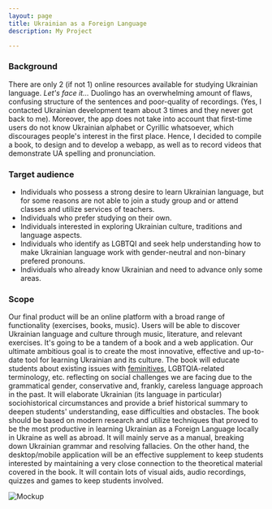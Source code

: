 ```yaml
---
layout: page
title: Ukrainian as a Foreign Language
description: My Project

---
```


### Background
There are only 2 (if not 1) online resources available for studying Ukrainian language. _Let's face it..._ Duolingo has an overwhelming amount of flaws, confusing structure of the sentences and poor-quality of recordings. (Yes, I contacted Ukrainian development team about 3 times and they never got back to me). Moreover, the app does not take into account that first-time users do not know Ukrainian alphabet or Cyrillic whatsoever, which discourages people's interest in the first place. Hence, I decided to compile a book, to design and to develop a webapp, as well as to record videos that demonstrate UA spelling and pronunciation.


### Target audience
- Individuals who possess a strong desire to learn Ukrainian language, but for some reasons are not able to join a study group and or attend classes and utilize services of teachers.
- Individuals who prefer studying on their own.
- Individuals interested in exploring Ukrainian culture, traditions and language aspects.
- Individuals who identify as LGBTQI and seek help understanding how to make Ukrainian language work with gender-neutral and non-binary prefered pronouns.
- Individuals who already know Ukrainian and need to advance only some areas.


### Scope
Our final product will be an online platform with a broad range of functionality (exercises, books, music). Users will be able to discover Ukrainian language and culture through music, literature, and relevant exercises. It's going to be a tandem of a book and a web application. Our ultimate ambitious goal is to create the most innovative, effective and up-to-date tool for learning Ukrainian and its culture. The book will educate students about existing issues with [feminitives](https://jellysquider.github.io/fem-dict), LGBTQIA-related terminology, etc. reflecting on social challenges we are facing due to the grammatical gender, conservative and, frankly, careless language approach in the past. It will elaborate Ukrainian (its language in particular) sociohistorical circumstances and provide a brief historical summary to deepen students' understanding, ease difficulties and obstacles.
The book should be based on modern research and utilize techniques that proved to be the most productive in learning Ukrainian as a Foreign Language locally in Ukraine as well as abroad. It will mainly serve as a manual, breaking down Ukrainian grammar and resolving fallacies. On the other hand, the desktop/mobile application will be an effective supplement to keep students interested by maintaining a very close connection to the theoretical material covered in the book. It will contain lots of visual aids, audio recordings, quizzes and games to keep students involved.

![Mockup](https://mir-cdn.behance.net/v1/rendition/project_modules/1400/2eb19f45686617.59289d8920667.jpg)
